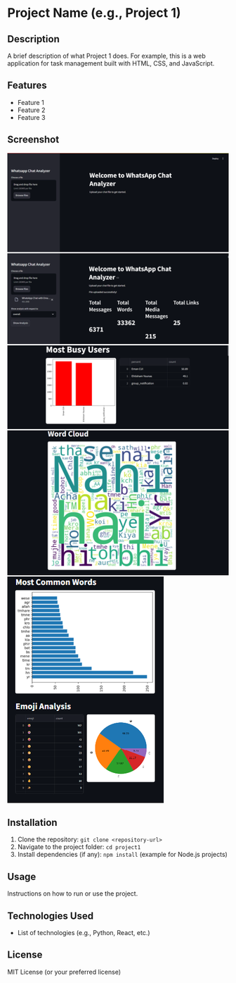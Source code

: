 # Project Name (e.g., Project 1)

## Description
A brief description of what Project 1 does. For example, this is a web application for task management built with HTML, CSS, and JavaScript.

## Features
- Feature 1
- Feature 2
- Feature 3

## Screenshot
![Project Screenshot](screenshot1.png)
![Project Screenshot](screenshot2.png)
![Project Screenshot](screenshot3.png)
![Project Screenshot](screenshot4.png)
![Project Screenshot](screenshot5.png)

## Installation
1. Clone the repository: `git clone <repository-url>`
2. Navigate to the project folder: `cd project1`
3. Install dependencies (if any): `npm install` (example for Node.js projects)

## Usage
Instructions on how to run or use the project.

## Technologies Used
- List of technologies (e.g., Python, React, etc.)

## License
MIT License (or your preferred license)